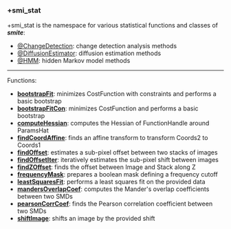 ### +smi_stat

+smi_stat is the namespace for various statistical functions and classes of
***smite***:
- [@ChangeDetection](@ChangeDetection/README.md):
  change detection analysis methods
- [@DiffusionEstimator](@DiffusionEstimator/README.md):
  diffusion estimation methods
- [@HMM](@HMM/README.md):
  hidden Markov model methods

---

Functions:
- **[bootstrapFit](bootstrapFit.m)**:
  minimizes CostFunction with constraints and performs a basic bootstrap
- **[bootstrapFitCon](bootstrapFitCon.m)**:
  minimizes CostFunction and performs a basic bootstrap
- **[computeHessian](computeHessian.m)**:
  computes the Hessian of FunctionHandle around ParamsHat
- **[findCoordAffine](findCoordAffine.m)**:
  finds an affine transform to transform Coords2 to Coords1
- **[findOffset](findOffset.m)**:
  estimates a sub-pixel offset between two stacks of images
- **[findOffsetIter](findOffsetIter.m)**:
  iteratively estimates the sub-pixel shift between images
- **[findZOffset](findZOffset.m)**:
  finds the offset between Image and Stack along Z
- **[frequencyMask](frequencyMask.m)**:
  prepares a boolean mask defining a frequency cutoff
- **[leastSquaresFit](leastSquaresFit.m)**:
  performs a least squares fit on the provided data
- **[mandersOverlapCoef](mandersOverlapCoef.m)**:
  computes the Mander's overlap coefficients between two SMDs
- **[pearsonCorrCoef](pearsonCorrCoef.m)**:
  finds the Pearson correlation coefficient between two SMDs
- **[shiftImage](shiftImage.m)**:
  shifts an image by the provided shift
